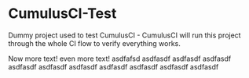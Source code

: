 CumulusCI-Test
==============

Dummy project used to test CumulusCI - CumulusCI will run this project through the whole CI flow to verify everything works.

Now more text!
even more text!
asdfafsd
asdfasdf
asdfasdf
asdfasdf
asdfasdf
asdfasdf
asdfasdf
asdfasdf
asdfasdf
asdfasdf
asdfasdf
